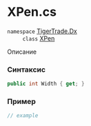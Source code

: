 
# XPen.cs
`namespace` [TigerTrade.Dx](../../../TigerTrade.Dx.md)  
&nbsp;&nbsp;&nbsp;&nbsp;&nbsp;&nbsp;&nbsp;&nbsp;&nbsp;`class` [XPen](../../XPen.cs.md)

Описание

### Синтаксис
```csharp
public int Width { get; }
```
### Пример  
```csharp
// example
```
